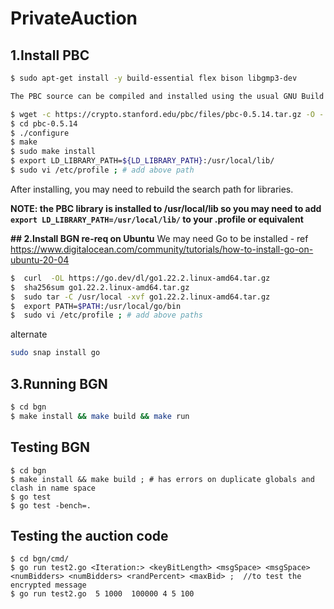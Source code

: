 # PrivateAuction

## 1.Install PBC

```sh
$ sudo apt-get install -y build-essential flex bison libgmp3-dev

The PBC source can be compiled and installed using the usual GNU Build System:

$ wget -c https://crypto.stanford.edu/pbc/files/pbc-0.5.14.tar.gz -O - | tar -xz
$ cd pbc-0.5.14
$ ./configure
$ make
$ sudo make install
$ export LD_LIBRARY_PATH=${LD_LIBRARY_PATH}:/usr/local/lib/
$ sudo vi /etc/profile ; # add above path

``````````````````

After installing, you may need to rebuild the search path for libraries.

**NOTE: the PBC library is installed to /usr/local/lib so you may need to add ```export LD_LIBRARY_PATH=/usr/local/lib/``` to your .profile or equivalent**

**## 2.Install BGN re-req on Ubuntu**
We may need Go to be installed - ref https://www.digitalocean.com/community/tutorials/how-to-install-go-on-ubuntu-20-04
```sh
$  curl  -OL https://go.dev/dl/go1.22.2.linux-amd64.tar.gz
$  sha256sum go1.22.2.linux-amd64.tar.gz 
$  sudo tar -C /usr/local -xvf go1.22.2.linux-amd64.tar.gz 
$  export PATH=$PATH:/usr/local/go/bin
$  sudo vi /etc/profile ; # add above paths
```
alternate
```sh
sudo snap install go
```

## 3.Running BGN
```sh
$ cd bgn
$ make install && make build && make run
``````````````````
## Testing BGN
``````````````````
$ cd bgn
$ make install && make build ; # has errors on duplicate globals and clash in name space
$ go test
$ go test -bench=.
``````````````````
## Testing the auction code
``````````````````
$ cd bgn/cmd/
$ go run test2.go <Iteration:> <keyBitLength> <msgSpace> <msgSpace> <numBidders> <numBidders> <randPercent> <maxBid> ;  //to test the encrypted message
$ go run test2.go  5 1000  100000 4 5 100
``````````````````
